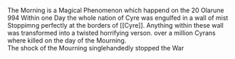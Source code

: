 The Morning is a Magical Phenomenon which happend on the 20 Olarune 994
Within one Day the whole nation of Cyre was engulfed in a wall of mist Stoppimng perfectly at the borders of [[Cyre]]. Anything within these wall was transformed into a twisted horrifying verson. over a million Cyrans where killed on the day of the Mourning.  
The shock of the Mourning singlehandedly stopped the War
